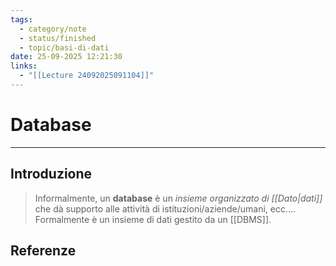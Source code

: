 ```yaml
---
tags:
  - category/note
  - status/finished
  - topic/basi-di-dati
date: 25-09-2025 12:21:30
links:
  - "[[Lecture 24092025091104]]"
---
```

# Database
---
## Introduzione
> Informalmente, un **database** è un _insieme organizzato di [[Dato|dati]]_ che dà supporto alle attività di istituzioni/aziende/umani, ecc.... Formalmente è un insieme di dati gestito da un [[DBMS]].

## Referenze